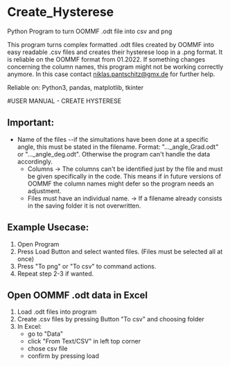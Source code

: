 # Create_Hysterese
Python Program to turn OOMMF .odt file into csv and png

This program turns complex formatted .odt files created by OOMMF into easy readable .csv files
and creates their hysterese loop in a .png format. It is reliable on the OOMMF format from 01.2022.
If something changes concerning the column names, this program might not be working correctly anymore.
In this case contact niklas.pantschitz@gmx.de for further help.

Reliable on: Python3, pandas, matplotlib, tkinter

#USER MANUAL - CREATE HYSTERESE

## Important:
- Name of the files
--if the simultations have been done at a specific angle, this must be stated in the filename.
		   Format: "..._angle_Grad.odt" or "..._angle_deg.odt". Otherwise the program can't handle the 
		   data accordingly.
	- Columns
		-> The columns can't be identified just by the file and must be given specifically in the code.
		   This means if in future versions of OOMMF the column names might defer so the program needs
		   an adjustment.
	- Files must have an individual name.
		-> If a filename already consists in the saving folder it is not overwritten.

## Example Usecase:
1. Open Program
2. Press Load Button and select wanted files. (Files must be selected all at once)
3. Press "To png" or "To csv" to command actions.
4. Repeat step 2-3 if wanted.

## Open OOMMF .odt data in Excel
1.  Load .odt files into program 
2.  Create .csv files by pressing Button "To csv" and choosing folder
3.  In Excel:
	- go to "Data"
	- click "From Text/CSV" in left top corner
	- chose csv file 
	- confirm by pressing load
